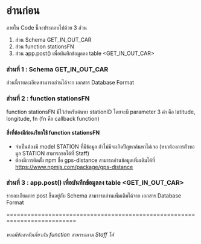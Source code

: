 
# อ่านก่อน #
ภายใน Code นี้จะประกอบไปด้วย 3 ส่วน
1. ส่วน Schema GET_IN_OUT_CAR
2. ส่วน function stationsFN
3. ส่วน app.post() เพื่อบันทึกข้อมูลลง table <GET_IN_OUT_CAR>


### ส่วนที่ 1 : Schema GET_IN_OUT_CAR ###
ส่วนนี้รายละเอียดสามารถอ่านได้จาก เอกสาร Database Format


### ส่วนที่ 2 : function stationsFN ###
function stationsFN มีไว้สำหรับค้นหา stationID โดยจะมี parameter 3 ค่า คือ latitude, longitude, fn (fn คือ callback function)
  #### สิ่งที่ต้องมีก่อนเรียกใช้ function stationsFN ####
   - จำเป็นต้องมี model STATION ที่มีข้อมูล ถ้่าไม่มีจะเกิดปัญหาค้นหาไม่เจอ (หากต้องการตัวขอมูล STATION สามารถขอได้ที่ Staff) 
   - ต้องมีการติดตั้่ง npm ชื่อ gps-distance สามารถอ่านข้อมูลเพิ่มเติมได้ที่ https://www.npmjs.com/package/gps-distance
   

### ส่วนที่ 3 : app.post() เพื่อบันทึกข้อมูลลง table <GET_IN_OUT_CAR> ###
รายละเอียดการ post ขึ้นอยู่กับ Schema สามาารถอ่านเพิ่มเติมได้จาก เอกสาร Database Format


==========================================================================

###### หากมีข้อสงสัยเกี่ยวกับ function สามารถถาม Staff ได้ ######
